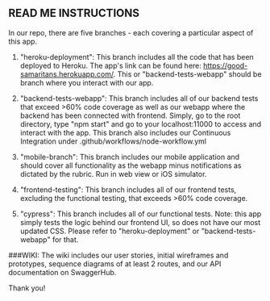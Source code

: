 ## READ ME INSTRUCTIONS
In our repo, there are five branches - each covering a particular aspect of this app.

1. "heroku-deployment": This branch includes all the code that has been deployed to Heroku. The app's link can be found here: https://good-samaritans.herokuapp.com/. This or "backend-tests-webapp" should be branch where you interact with our app.

2. "backend-tests-webapp": This branch includes all of our backend tests that exceed >60% code coverage as well as our webapp where the backend has been connected with frontend. Simply, go to the root directory, type "npm start" and go to your localhost:11000 to access and interact with the app. This branch also includes our Continuous Integration under .github/workflows/node-workflow.yml

3. "mobile-branch": This branch includes our mobile application and should cover all functionality as the webapp minus notifications as dictated by the rubric. Run in web view or iOS simulator.

4. "frontend-testing": This branch includes all of our frontend tests, excluding the functional testing, that exceeds >60% code coverage. 

5. "cypress": This branch includes all of our functional tests. Note: this app simply tests the logic behind our frontend UI, so does not have our most updated CSS. Please refer to "heroku-deployment" or "backend-tests-webapp" for that.

###WIKI: 
The wiki includes our user stories, initial wireframes and prototypes, sequence diagrams of at least 2 routes, and our API documentation on SwaggerHub.

Thank you!
